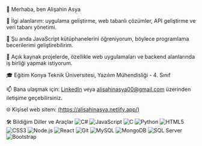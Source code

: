 👋 Merhaba, ben Alişahin Asya

👀 İlgi alanlarım: uygulama geliştirme, web tabanlı çözümler, API geliştirme ve veri tabanı yönetimi.

🌱 Şu anda JavaScript kütüphanelerini öğreniyorum, böylece programlama becerilerimi geliştirebilirim.

💞️ Açık kaynak projelerde, özellikle web uygulamaları ve backend alanlarında iş birliği yapmak istiyorum.

🎓 Eğitim Konya Teknik Üniversitesi, Yazılım Mühendisliği - 4. Sınıf

📫 Bana ulaşmak için: [LinkedIn](https://www.linkedin.com/in/alisahinasya00/) veya alisahinasya00@gmail.com üzerinden iletişime geçebilirsiniz.

🌐 Kişisel web sitem: [(https://alisahinasya.netlify.app/)](https://alisahinasya.netlify.app/)

🛠 Bildiğim Diller ve Araçlar
![C#](https://img.shields.io/badge/-C%23-239120?logo=c-sharp&logoColor=white&style=flat)
![JavaScript](https://img.shields.io/badge/-JavaScript-F7DF1E?logo=javascript&logoColor=black&style=flat)
![C](https://img.shields.io/badge/-C-A8B9CC?logo=c&logoColor=white&style=flat)
![Python](https://img.shields.io/badge/-Python-3776AB?logo=python&logoColor=white&style=flat)
![HTML5](https://img.shields.io/badge/-HTML5-E34F26?logo=html5&logoColor=white&style=flat)
![CSS3](https://img.shields.io/badge/-CSS3-1572B6?logo=css3&logoColor=white&style=flat)
![Node.js](https://img.shields.io/badge/-Node.js-339933?logo=node.js&logoColor=white&style=flat)
![React](https://img.shields.io/badge/-React-61DAFB?logo=react&logoColor=black&style=flat)
![Git](https://img.shields.io/badge/-Git-F05032?logo=git&logoColor=white&style=flat)
![MySQL](https://img.shields.io/badge/-MySQL-4479A1?logo=mysql&logoColor=white&style=flat)
![MongoDB](https://img.shields.io/badge/-MongoDB-47A248?logo=mongodb&logoColor=white&style=flat)
![SQL Server](https://img.shields.io/badge/-SQL%20Server-CC2927?logo=microsoft-sql-server&logoColor=white&style=flat)
![Bootstrap](https://img.shields.io/badge/-Bootstrap-7952B3?logo=bootstrap&logoColor=white&style=flat)

